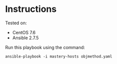 # Instructions

Tested on:
- CentOS 7.6
- Ansible 2.7.5

Run this playbook using the command:

    ansible-playbook -i mastery-hosts objmethod.yaml
